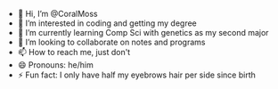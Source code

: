 - 👋 Hi, I’m @CoralMoss
- 👀 I’m interested in coding and getting my degree 
- 🌱 I’m currently learning Comp Sci with genetics as my second major
- 💞️ I’m looking to collaborate on notes and programs
- 📫 How to reach me, just don't 
- 😄 Pronouns: he/him
- ⚡ Fun fact: I only have half my eyebrows hair per side since birth

<!---
CoralMoss/CoralMoss is a ✨ special ✨ repository because its `README.md` (this file) appears on your GitHub profile.
You can click the Preview link to take a look at your changes.
--->
